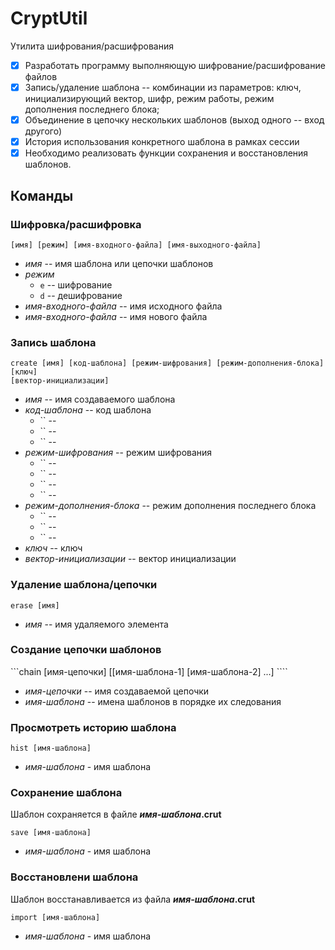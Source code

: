 # CryptUtil
Утилита шифрования/расшифрования
- [x] Разработать программу выполняющую шифрование/расшифрование файлов
- [x] Запись/удаление шаблона -- комбинации из параметров: ключ, инициализирующий вектор, шифр, режим работы, режим дополнения последнего блока;
- [x] Объединение в цепочку нескольких шаблонов (выход одного -- вход другого)
- [x] История использования конкретного шаблона в рамках сессии
- [x] Необходимо реализовать функции сохранения и восстановления шаблонов.

## Команды
### Шифровка/расшифровка
```[имя] [режим] [имя-входного-файла] [имя-выходного-файла]```

* *имя* -- имя шаблона или цепочки шаблонов
* *режим*
  - `e` -- шифрование
  - `d` -- дешифрование
* *имя-входного-файла* -- имя исходного файла
* *имя-входного-файла* -- имя нового файла

### Запись шаблона
```
create [имя] [код-шаблона] [режим-шифрования] [режим-дополнения-блока]
[ключ]
[вектор-инициализации]
```
* *имя* -- имя создаваемого шаблона
* *код-шаблона* -- код шаблона
  - `` -- 
  - `` --
  - `` --
* *режим-шифрования* -- режим шифрования
  - `` --
  - `` --
  - `` --
  - `` --
* *режим-дополнения-блока* -- режим дополнения последнего блока
  - `` --
  - `` --
  - `` --
* *ключ* -- ключ
* *вектор-инициализации* -- вектор инициализации

### Удаление шаблона/цепочки
```erase [имя]```
* *имя* -- имя удаляемого элемента

### Создание цепочки шаблонов
```chain [имя-цепочки] [[имя-шаблона-1] [имя-шаблона-2] ...] ````
* *имя-цепочки* -- имя создаваемой цепочки
* *имя-шаблона* -- имена шаблонов в порядке их следования

### Просмотреть историю шаблона
```hist [имя-шаблона]```
* *имя-шаблона* - имя шаблона

### Сохранение шаблона
Шаблон сохраняется в файле __*имя-шаблона*.crut__

```save [имя-шаблона]```
* *имя-шаблона* - имя шаблона

### Восстановлени шаблона
Шаблон восстанавливается из файла __*имя-шаблона*.crut__

```import [имя-шаблона]```
* *имя-шаблона* - имя шаблона
